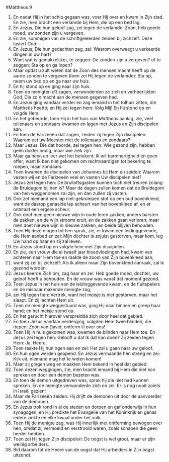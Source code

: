 #Mattheus 9
1. En nadat Hij in het schip gegaan was, voer Hij over en kwam in Zijn stad. En zie, men bracht een verlamde bij Hem, die op een bed lag.
2. En Jezus, Die hun geloof zag, zei tegen de verlamde: Zoon, heb goede moed, uw zonden zijn u vergeven.
3. En zie, sommigen van de schriftgeleerden zeiden bij zichzelf: Deze lastert *God*.
4. En Jezus, Die hun gedachten zag, zei: Waarom overweegt u verkeerde dingen in uw hart?
5. Want wat is gemakkelijker, te zeggen: De zonden zijn u vergeven? of te zeggen: Sta op en ga lopen?
6. Maar opdat u zult weten dat de Zoon des mensen macht heeft op de aarde zonden te vergeven (toen zei Hij tegen de verlamde): Sta op, neem uw bed op en ga naar uw huis.
7. En hij stond op en ging naar zijn huis.
8. Toen de menigten *dit* zagen, verwonderden ze zich en verheerlijkten God, Die zo'n macht aan de mensen gegeven had.
9. En Jezus ging vandaar verder en zag iemand in het tolhuis zitten, die Mattheüs heette; en Hij zei tegen hem: Volg Mij! En hij stond op en volgde Hem.
10. En het gebeurde, toen Hij in het huis *van Mattheüs* aanlag, zie, veel tollenaars en zondaars kwamen en lagen met Jezus en Zijn discipelen aan.
11. En toen de Farizeeën dat zagen, zeiden zij tegen Zijn discipelen: Waarom eet uw Meester met de tollenaars en zondaars?
12. Maar Jezus, Die dat hoorde, zei tegen hen: Wie gezond zijn, hebben geen dokter nodig, maar wie ziek zijn.
13. Maar ga heen en leer wat het betekent: Ik wil barmhartigheid en geen offer; want Ik ben niet gekomen om rechtvaardigen tot bekering te roepen, maar zondaars.
14. Toen kwamen de discipelen van Johannes bij Hem en zeiden: Waarom vasten wij en de Farizeeën veel en vasten Uw discipelen niet?
15. Jezus zei tegen hen: De bruiloftsgasten kunnen toch niet treuren zolang de Bruidegom bij hen is? Maar de dagen zullen komen dat de Bruidegom van hen weggenomen zal zijn, en dan zullen zij vasten.
16. Ook zet niemand een lap niet-gekrompen stof op een oud bovenkleed, want de daarop genaaide lap scheurt van het bovenkleed af, en er ontstaat een ergere scheur.
17. Ook doet men geen nieuwe wijn in oude leren zakken; anders barsten de zakken, en de wijn stroomt eruit, en de zakken gaan verloren; maar men doet nieuwe wijn in nieuwe zakken, en beide blijven behouden.
18. Toen Hij deze dingen tot hen sprak, zie, er kwam een leidinggevende, die Hem aanbad en zei: Mijn dochter is zojuist gestorven, maar kom, leg Uw hand op haar en zij zal leven.
19. En Jezus stond op en volgde hem met Zijn discipelen.
20. En zie, een vrouw die al twaalf jaar bloedvloeiingen had, kwam van achteren naar Hem toe en raakte de zoom van Zijn bovenkleed aan;
21. want zij zei bij zichzelf: Als ik alleen maar Zijn bovenkleed aanraak, zal ik gezond worden.
22. Jezus keerde Zich om, zag haar en zei: Heb goede moed, dochter, uw geloof heeft u behouden. En de vrouw was vanaf dat moment gezond.
23. Toen Jezus in het huis van de leidinggevende kwam, en de fluitspelers en de misbaar makende menigte zag,
24. zei Hij tegen hen: Vertrek, want het meisje is niet gestorven, maar het slaapt. En zij lachten Hem uit.
25. Toen de menigte weggestuurd was, ging Hij naar binnen en greep haar hand; en het meisje stond op.
26. En het gerucht hierover verspreidde zich door heel dat gebied.
27. En toen Jezus vandaar verderging, volgden Hem twee blinden, die riepen: Zoon van David, ontferm U over ons!
28. Toen Hij in huis gekomen was, kwamen de blinden naar Hem toe. En Jezus zei tegen hen: Gelooft u dat Ik dat kan doen? Zij zeiden tegen Hem: Ja, Heere.
29. Toen raakte Hij hun ogen aan en zei: Het zal u gaan naar uw geloof.
30. En hun ogen werden geopend. En Jezus vermaande hen streng en zei: Kijk uit, niemand mag het te weten komen!
31. Maar zij gingen weg en maakten Hem bekend in heel dat gebied.
32. Toen dezen weggingen, zie, men bracht iemand bij Hem die niet kon spreken en door een demon bezeten was.
33. En toen de demon uitgedreven was, sprak hij die niet had kunnen spreken. En de menigte verwonderde zich en zei: Er is nog nooit zoiets in Israël gezien!
34. Maar de Farizeeën zeiden: Hij drijft de demonen uit door de aanvoerder van de demonen.
35. En Jezus trok rond in al de steden en dorpen en gaf onderwijs in hun synagogen, en Hij predikte het Evangelie van het Koninkrijk en genas iedere ziekte en elke kwaal onder het volk.
36. Toen Hij de menigte zag, was Hij innerlijk met ontferming bewogen over hen, omdat zij vermoeid en verstrooid waren, zoals schapen die geen herder hebben.
37. Toen zei Hij tegen Zijn discipelen: De oogst is wel groot, maar er zijn weinig arbeiders.
38. Bid daarom tot de Heere van de oogst dat Hij arbeiders in Zijn oogst uitzendt.
